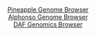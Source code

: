 <div id="Pineapple_Genome_Browser" align="center">
  <a href="https://igv.org/app/?sessionURL=blob:zZJfb9owFMW_i6VWmxTyx06ARKomoO1KW9oBZXRUVXQJTjAkdmY7pBTx3edWm_bSSeVh0yQ_2FfXvucc_3ZoQ6VigqMIYdsLbM9DFlJLUY.hKHN6AwVVKEohV9RCkqZUUp5QFO1QCkrDZHRtbi61LlXkOEyXjQJ4JmxFbCjgWXColZ2IwumJPIe5kKCFVE5XwkY4LNs0ajqHsrTNbGIHzgI0OJCXS8GVcErKs7g278W_SnFGuShoXFS5Zq8CYqPHaFzYKXzqTMedJKFKXdFtf3HSuep3vpKzyexzszeb3F5MJ83p8ZhlHHQl6cn9KV6lZHbX645H1ewmV_2kupzKule2j8jp8dlTySRVJ17La5PA98hLMIwv6NP_5NksdqDv6_P7I3wu5mEwDC6fddo7G5AE7qHrtwv_TecY7S2Ui6QyJKBkKVuR51rEbVoBbjZetl7bct3Q5CMFQ9HDo4W0hGRt2h92SG9LwwtS9Hv1io6FhFxQiaJG6LotLwxx4Ld8Nwy9vbVDlcz_Xrjnk1HYcnEH42acslwbmBex4qWygXN7k6R29nxgmv433FvBVTVIB9drFnxhfnYJYjjdduo_ZGkhM_r1A43R9yj6J9y9R4it54fCtvZvhyFdrbISX3SHd.P0bkT6eL1ergdvxkOM2cOiSYUsQJt.UzHHn7RtQDLg2hQ2TLE5y5neTk2KokaRh4mBFiUiF4ZCJLP5B9dyLS9wP_6Gk.wf9z8A">Pineapple Genome Browser</a>
</div>
<div id="Alphonso_Genome_Browser" align="center">
  <a href="https://igv.org/app/?sessionURL=blob:zZNda9swGEb_i6BlA8eW_JXYUIb7kTVrmi5tnGwpxSiy7IjakiMpTtOQ_z61bOxmheZiY2CE9CLZz3t0vAMtlYoJDmLg2iiwEQIWUEuxucN1U9ERrqkCcYErRS0gaUEl5YSCeAcKrDROb4fm5FLrRsWOw3TTqTEvha08G9f4WXC8UTYRtXMmqgovhMRaSOWcStwKh5VtZ0MXuGls823PDpwca.zgqlkKroTTUF5mG_O.7FcpKykXNc3qdaXZa4DM5DEZc7vAn5LZXUIIVeqKbgf5SXI1SKbeRTr_HJ7N05vLWRrOju9YybFeS3py5PZX_lX3cbKSR.6pf9kbLqen0Vzd.BTJ6fjIOz..eGqYpOoEdVHPC3zkBgYO4zl9.p_6Ng87sHc4ZSKZkv41jvzxjX8.NgQmZDIeN1_Xgz92HoK9BSpB1sYGQJayGyNoeTC0AjfsvExRz4IwMnykYCC.f7CAlpg8mu33O6C3jXEGKLpav.pjASFzKkHciSDsoihyA7_rwyhCe2sH1rL6e3D76W3UhW7iumFWsEobofNM8UbZmHO7JYVdPh9IMydzlo42hfbFC0dtBjwZmfExbb98H7TJG0QtYAK8XqNp9z25_ol97wli68WhyiVDWIWR.em.3aZlnwz12cjvL1A5Ttjs.k1Ah8EphKyxNvtNxSx_WtdiyTDXptAyxRasYno7MxzFBsTI9Yy8gIhKGBuBLBcfoAUtFMCPvyX19g_7Hw--">Alphonso Genome Browser</a>
</div>


<div id="DAF_Genomics_Browser" align="center">
  <a href="https://igv.org/app/?sessionURL=blob:tZFra9swFIb_i2D95Jt8iSNDGF6Wtlm7Bpp6aVNKUO3jWJstuZJcNwv57xNex2CjlEEHkpA4l_fVefboEaRigqME.Q6OHIyRhVQl.iVt2houaAMKJSWtFVhIQgkSeA4o2aOSKk2zy3NTWWndqsR1C1raW.CiYblyVODQ1lai0xWYVNt3aEO_C0575eSiMcmaurRuK8GVcGmeg1K257bAt5uemuNXbDO0hE3T1ZoNqhtjwhgrnJIat4wX8PSKkf.gbBZ7n66W6VB_Brt5MUnP5umXYJatT0bTdbY4XWWj1dGSbTnVnYTJ.df7K74jeRv10pvPohvNxO44j6fT_l3w8Wj21DIJaoJjPA6iEAdjdLBQLfLOIEB5JXGCQyv2x5YfhvbzNYhGZgZSMJTc3llIS5p_M.m3e6R3rQGFFDx0AzMLCVmARIlNPC_GhPhRGIceIfhg7VEn6zcmeZxdktjzU98fOfe0Mfolq4fxGaG_g2.F8Y_OZv8rpsfF9vMVORGLC_bhhnC2Ol1fk2Wv2KfwBUwWevFbpZAN1Sb08_kMhdZGrQGuf1MJDneHHw--">DAF Genomics Browser</a>
</div>

